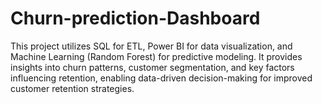 # Churn-prediction-Dashboard
This project utilizes SQL for ETL, Power BI for data visualization, and Machine Learning (Random Forest) for predictive modeling. It provides insights into churn patterns, customer segmentation, and key factors influencing retention, enabling data-driven decision-making for improved customer retention strategies.
